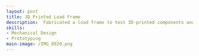 ```yaml
---
layout: post
title: 3D Printed Load Frame
description:  Fabricated a load frame to test 3D-printed components and assemblies, incorporating data logging, writing, and visualization within an embedded system
skills: 
- Mechanical Design
- Prototyping
main-image: /IMG_8920.png 
---
```


